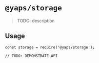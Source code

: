 # `@yaps/storage`

> TODO: description

## Usage

```
const storage = require('@yaps/storage');

// TODO: DEMONSTRATE API
```
